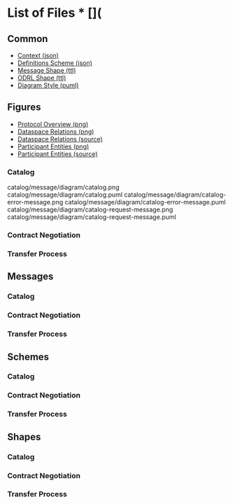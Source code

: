 # List of Files * [](

## Common

* [Context (json)](./common/schema/context.json)
* [Definitions Scheme (json)](./common/schema/definitions.schema.json)
* [Message Shape (ttl)](./common/shape/message-shape.ttl)
* [ODRL Shape (ttl)](./common/shape/odrl-shapes.ttl)
* [Diagram Style (puml)](./common/style/diagram.styles.puml)

## Figures

* [Protocol Overview (png)](./figures/ProtocolOverview.png)
* [Dataspace Relations (png)](model/m.dataspace.relationships.png)
* [Dataspace Relations (source)](model/m.dataspace.relationships.puml)
* [Participant Entities (png)](model/m.participant.entities.png)
* [Participant Entities (source)](model/m.participant.entities.drawio)

### Catalog

catalog/message/diagram/catalog.png
catalog/message/diagram/catalog.puml
catalog/message/diagram/catalog-error-message.png
catalog/message/diagram/catalog-error-message.puml
catalog/message/diagram/catalog-request-message.png
catalog/message/diagram/catalog-request-message.puml

### Contract Negotiation


### Transfer Process

## Messages

### Catalog


### Contract Negotiation


### Transfer Process

## Schemes

### Catalog


### Contract Negotiation


### Transfer Process

## Shapes

### Catalog


### Contract Negotiation


### Transfer Process

